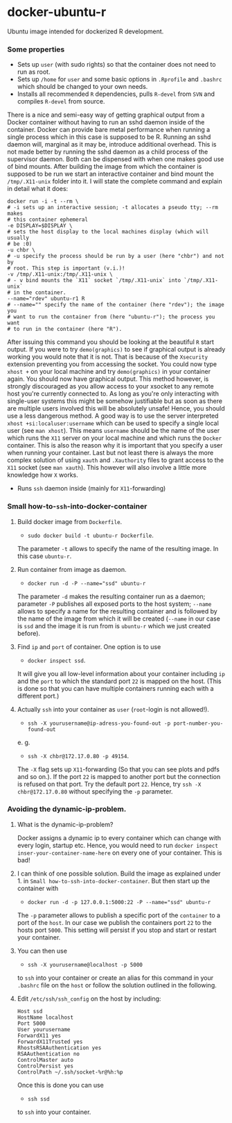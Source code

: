 docker-ubuntu-r
===============

Ubuntu image intended for dockerized R development.

### Some properties

* Sets up `user` (with sudo rights) so that the container does not need to
  run as root.
* Sets up `/home` for `user` and some basic options in `.Rprofile` and
  `.bashrc` which should be changed to your own needs.
* Installs all recommended `R` dependencies, pulls `R-devel` from `SVN` and
  compiles `R-devel` from source.

There is a nice and semi-easy way of getting graphical output from a
Docker container without having to run an sshd daemon inside of the
container. Docker can provide bare metal performance when running a single
process which in this case is supposed to be R. Running an sshd daemon
will, marginal as it may be, introduce additional overhead. This is not
made better by running the sshd daemon as a child process of the
supervisor daemon. Both can be dispensed with when one makes good use of
bind mounts. After building the image from which the container is supposed
to be run we start an interactive container and bind mount the
`/tmp/.X11-unix` folder into it. I will state the complete command and
explain in detail what it does:

```
docker run -i -t --rm \
# -i sets up an interactive session; -t allocates a pseudo tty; --rm makes
# this container ephemeral
-e DISPLAY=$DISPLAY \
# sets the host display to the local machines display (which will usually
# be :0)
-u chbr \
# -u specify the process should be run by a user (here "chbr") and not by
# root. This step is important (v.i.)!
-v /tmp/.X11-unix:/tmp/.X11-unix \
# - v bind mounts the `X11` socket `/tmp/.X11-unix` into `/tmp/.X11-unix`
# in the container.
--name="rdev" ubuntu-r1 R
# --name="" specify the name of the container (here "rdev"); the image you
# want to run the container from (here "ubuntu-r"); the process you want
# to run in the container (here "R").
```

After issuing this command you should be looking at the beautiful `R`
start output. If you were to try `demo(graphics)` to see if graphical
output is already working you would note that it is not. That is because
of the `Xsecurity` extension preventing you from accessing the socket. You
could now type `xhost +` on your local machine and try `demo(graphics)` in
your container again. You should now have graphical output. This method
however, is strongly discouraged as you allow access to your xsocket to
any remote host you're currently connected to. As long as you're only
interacting with single-user systems this might be somehow justifiable but
as soon as there are multiple users involved this will be absolutely
unsafe! Hence, you should use a less dangerous method. A good way is to
use the server interpreted `xhost +si:localuser:username` which can be
used to specify a single local user (see `man xhost`). This means
`username` should be the name of the user which runs the `X11` server on
your local machine and which runs the `Docker` container. This is also the
reason why it is important that you specify a user when running your
container. Last but not least there is always the more complex solution of
using `xauth` and `.Xauthority` files to grant access to the `X11` socket
(see `man xauth`). This however will also involve a little more knowledge
how `X` works.




























* Runs `ssh` daemon inside (mainly for `X11`-forwarding)

### Small how-to-`ssh`-into-docker-container

1. Build docker image from `Dockerfile`.
   * `sudo docker build -t ubuntu-r Dockerfile`.
   
   The parameter `-t` allows to specify the name of the resulting image.
   In this case `ubuntu-r`.

2. Run container from image as daemon.
   * `docker run -d -P --name="ssd" ubuntu-r`
   
   The parameter `-d` makes the resulting container run as a daemon;
   parameter `-P` publishes all exposed ports to the host system; `--name`
   allows to specify a name for the resulting container and is followed by
   the name of the image from which it will be created (`--name` in our
   case is `ssd` and the image it is run from is `ubuntu-r` which we just
   created before).

3. Find `ip` and `port` of container. One option is to use
   * `docker inspect ssd`.

   It will give you all low-level information about your container
   including `ip` and the `port` to which the standard port `22` is mapped
   on the host. (This is done so that you can have multiple containers
   running each with a different port.)

4. Actually `ssh` into your container as `user` (`root`-login is not
   allowed!).
   * `ssh -X yourusername@ip-adress-you-found-out -p
   port-number-you-found-out`

   e. g.

   * `ssh -X chbr@172.17.0.80 -p 49154`.

   The `-X` flag sets up `X11`-forwarding (So that you can see plots and
   pdfs and so on.). If the port `22` is mapped to another port but the
   connection is refused on that port. Try the default port `22`. Hence,
   try `ssh -X chbr@172.17.0.80` without specifying the `-p` parameter.

### Avoiding the dynamic-ip-problem.

1. What is the dynamic-ip-problem?

   Docker assigns a dynamic ip to every container which can change with
   every login, startup etc. Hence, you would need to run `docker inspect
   inser-your-container-name-here` on every one of your container. This is
   bad!
   
2. I can think of one possible solution. Build the image as explained
   under 1. in `Small how-to-ssh-into-docker-container`. But then start up
   the container with

   * `docker run -d -p 127.0.0.1:5000:22 -P --name="ssd" ubuntu-r`
   
   The `-p` parameter allows to publish a specific port of the `container`
   to a port of the `host`. In our case we publish the containers port
   `22` to the hosts port `5000`. This setting will persist if you stop
   and start or restart your container.

3. You can then use

   * `ssh -X yourusername@localhost -p 5000`

   to `ssh` into your container or create an alias for this command in
   your `.bashrc` file on the `host` or follow the solution outlined in
   the following.

4. Edit `/etc/ssh/ssh_config` on the host by including:

   ```
   Host ssd
   HostName localhost
   Port 5000
   User yourusername
   ForwardX11 yes
   ForwardX11Trusted yes
   RhostsRSAAuthentication yes
   RSAAuthentication no
   ControlMaster auto
   ControlPersist yes
   ControlPath ~/.ssh/socket-%r@%h:%p
   ```

   Once this is done you can use

   * `ssh ssd`
   
   to `ssh` into your container.


